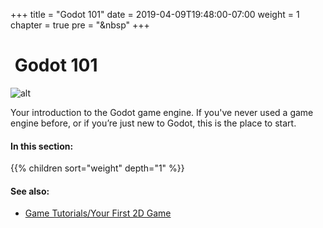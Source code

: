 +++
title = "Godot 101"
date = 2019-04-09T19:48:00-07:00
weight = 1
chapter = true
pre = "<i class='fas fa-graduation-cap fa-fw'></i>&nbsp"
+++

# <i class='fas fa-graduation-cap'></i>&nbsp;Godot 101

![alt](/godot_recipes/4.x/img/godot3_logo.png?width=250)

Your introduction to the Godot game engine. If you've never used a game engine
before, or if you’re just new to Godot, this is the place to start.

#### In this section:

{{% children  sort="weight" depth="1" %}}

#### See also:

* [Game Tutorials/Your First 2D Game](/godot_recipes/4.x/games/first_2d)